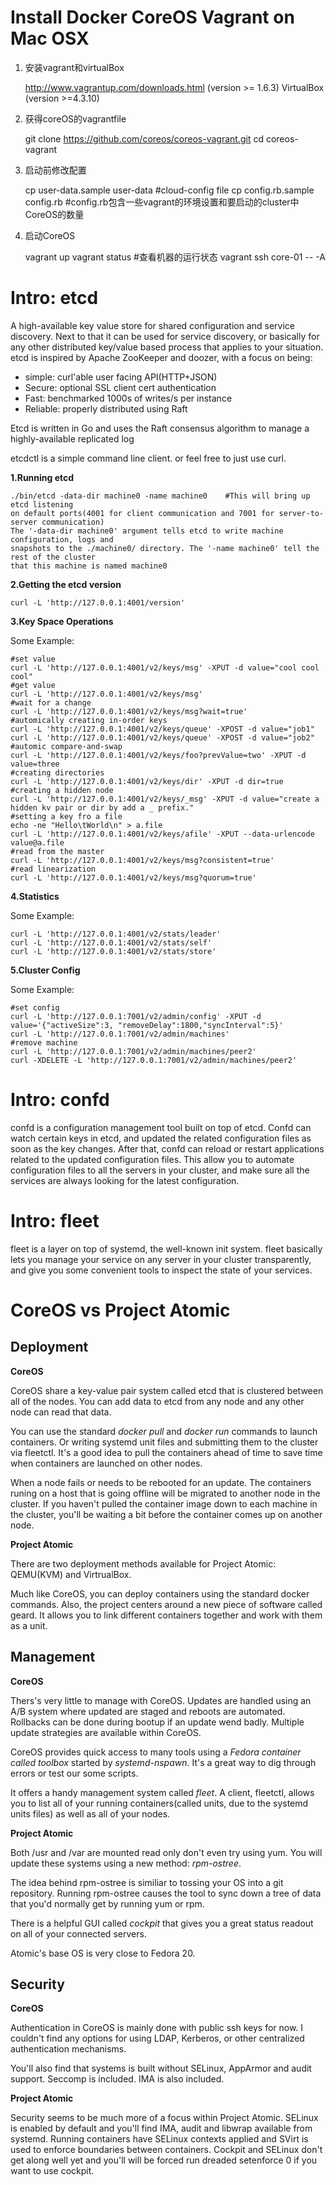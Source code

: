 Install Docker CoreOS Vagrant on Mac OSX
=====

1. 安装vagrant和virtualBox

    http://www.vagrantup.com/downloads.html (version >= 1.6.3)
    VirtualBox (version >=4.3.10)

2. 获得coreOS的vagrantfile

    git clone https://github.com/coreos/coreos-vagrant.git
    cd coreos-vagrant

3. 启动前修改配置

    cp user-data.sample user-data
    #cloud-config file
    cp config.rb.sample config.rb
    #config.rb包含一些vagrant的环境设置和要启动的cluster中CoreOS的数量

4. 启动CoreOS

    vagrant up
    vagrant status
    #查看机器的运行状态
    vagrant ssh core-01 -- -A

Intro: etcd
=====

A high-available key value store for shared configuration and service discovery. Next to that it can be
used for service discovery, or basically for any other distributed key/value based process that applies 
to your situation. etcd is inspired by Apache ZooKeeper and doozer, with a focus on being:
    
* simple: curl'able user facing API(HTTP+JSON)
* Secure: optional SSL client cert authentication
* Fast: benchmarked 1000s of writes/s per instance
* Reliable: properly distributed using Raft

Etcd is written in Go and uses the Raft consensus algorithm to manage a highly-available replicated log

etcdctl is a simple command line client. or feel free to just use curl.

**1.Running etcd**
    
    ./bin/etcd -data-dir machine0 -name machine0    #This will bring up etcd listening
    on default ports(4001 for client communication and 7001 for server-to-server communication)
    The '-data-dir machine0' argument tells etcd to write machine configuration, logs and 
    snapshots to the ./machine0/ directory. The '-name machine0' tell the rest of the cluster
    that this machine is named machine0

**2.Getting the etcd version**

    curl -L 'http://127.0.0.1:4001/version'

**3.Key Space Operations**

Some Example:
    
    #set value
    curl -L 'http://127.0.0.1:4001/v2/keys/msg' -XPUT -d value="cool cool cool"
    #get value
    curl -L 'http://127.0.0.1:4001/v2/keys/msg'
    #wait for a change
    curl -L 'http://127.0.0.1:4001/v2/keys/msg?wait=true'
    #automically creating in-order keys
    curl -L 'http://127.0.0.1:4001/v2/keys/queue' -XPOST -d value="job1"
    curl -L 'http://127.0.0.1:4001/v2/keys/queue' -XPOST -d value="job2"
    #automic compare-and-swap
    curl -L 'http://127.0.0.1:4001/v2/keys/foo?prevValue=two' -XPUT -d value=three
    #creating directories
    curl -L 'http://127.0.0.1:4001/v2/keys/dir' -XPUT -d dir=true
    #creating a hidden node
    curl -L 'http://127.0.0.1:4001/v2/keys/_msg' -XPUT -d value="create a hidden kv pair or dir by add a _ prefix."
    #setting a key fro a file
    echo -ne "Hello\tWorld\n" > a.file
    curl -L 'http://127.0.0.1:4001/v2/keys/afile' -XPUT --data-urlencode value@a.file
    #read from the master
    curl -L 'http://127.0.0.1:4001/v2/keys/msg?consistent=true'
    #read linearization
    curl -L 'http://127.0.0.1:4001/v2/keys/msg?quorum=true'

**4.Statistics**

Some Example:

    curl -L 'http://127.0.0.1:4001/v2/stats/leader'
    curl -L 'http://127.0.0.1:4001/v2/stats/self'
    curl -L 'http://127.0.0.1:4001/v2/stats/store'

**5.Cluster Config**

Some Example:
    
    #set config
    curl -L 'http://127.0.0.1:7001/v2/admin/config' -XPUT -d value='{"activeSize":3, "removeDelay":1800,"syncInterval":5}'
    curl -L 'http://127.0.0.1:7001/v2/admin/machines'
    #remove machine
    curl -L 'http://127.0.0.1:7001/v2/admin/machines/peer2'
    curl -XDELETE -L 'http://127.0.0.1:7001/v2/admin/machines/peer2'

Intro: confd
=====

confd is a configuration management tool built on top of etcd. Confd can watch certain keys in etcd, and updated the related
configuration files as soon as the key changes. After that, confd can reload or restart applications related to the updated 
configuration files. This allow you to automate configuration files to all the servers in your cluster, and make sure all the
services are always looking for the latest configuration.

Intro: fleet
=====

fleet is a layer on top of systemd, the well-known init system. fleet basically lets you manage your service on any server in
your cluster transparently, and give you some convenient tools to inspect the state of your services.

CoreOS vs Project Atomic
=====

Deployment
-----

**CoreOS**

CoreOS share a key-value pair system called etcd that is clustered between all of the nodes. You can add data to etcd from any
node and any other node can read that data. 

You can use the standard *docker pull* and *docker run* commands to launch containers. Or writing systemd unit files and submitting
them to the cluster via fleetctl. It's a good idea to pull the containers ahead of time to save time when containers are launched 
on other nodes.

When a node fails or needs to be rebooted for an update. The containers runing on a host that is going offline will be migrated to 
another node in the cluster. If you haven't pulled the container image down to each machine in the cluster, you'll be waiting a bit 
before the container comes up on another node.

**Project Atomic**

There are two deployment methods available for Project Atomic: QEMU(KVM) and VirtrualBox.

Much like CoreOS, you can deploy containers using the standard docker commands. Also, the project centers around a new piece of software
 called geard. It allows you to link different containers together and work with them as a unit.

Management
-----

**CoreOS**

Thers's very little to manage with CoreOS. Updates are handled using an A/B system where updated are staged and reboots are automated. 
Rollbacks can be done during bootup if an update wend badly. Multiple update strategies are available within CoreOS.

CoreOS provides quick access to many tools using a *Fedora container called toolbox* started by *systemd-nspawn*. It's a great way to dig
through errors or test our some scripts.

It offers a handy management system called *fleet*. A client, fleetctl, allows you to list all of your running containers(called units, 
due to the systemd units files) as well as all of your nodes.

**Project Atomic**

Both /usr and /var are mounted read only don't even try using yum. You will update these systems using a new method: *rpm-ostree*.

The idea behind rpm-ostree is similiar to tossing your OS into a git repository. Running rpm-ostree causes the tool to sync down a tree 
of data that you'd normally get by running yum or rpm.

There is a helpful GUI called *cockpit* that gives you a great status readout on all of your connected servers.

Atomic's base OS is very close to Fedora 20.

Security
-----

**CoreOS**

Authentication in CoreOS is mainly done with public ssh keys for now. I couldn't find any options for using LDAP, Kerberos, or other centralized 
authentication mechanisms.

You'll also find that systems is built without SELinux, AppArmor and audit support. Seccomp is included. IMA is also included.

**Project Atomic**

Security seems to be much more of a focus within Project Atomic. SELinux is enabled by default and you'll find IMA, audit and libwrap available from
 systemd. Running containers have SELinux contexts applied and SVirt is used to enforce boundaries between containers. Cockpit and SELinux don't get
 along well yet and you'll will be forced run dreaded setenforce 0 if you want to use cockpit.

